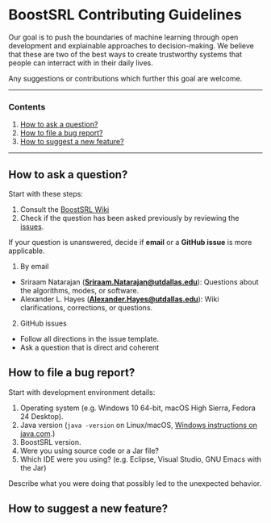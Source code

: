 # BoostSRL Contributing Guidelines

Our goal is to push the boundaries of machine learning through open development and explainable approaches to decision-making. We believe that these are two of the best ways to create trustworthy systems that people can interract with in their daily lives.

Any suggestions or contributions which further this goal are welcome.

---

### Contents

1. [How to ask a question?](#how-to-ask-a-question)
2. [How to file a bug report?](#how-to-file-a-bug-report)
3. [How to suggest a new feature?](#how-to-suggest-a-new-feature)

---

## How to ask a question?

Start with these steps:

1. Consult the [BoostSRL Wiki](https://github.com/boost-starai/BoostSRL/wiki/)
2. Check if the question has been asked previously by reviewing the [issues](https://github.com/boost-starai/BoostSRL/issues).

If your question is unanswered, decide if **email** or a **GitHub issue** is more applicable.

1. By email
  
  * Sriraam Natarajan (**Sriraam.Natarajan@utdallas.edu**): Questions about the algorithms, modes, or software.
  * Alexander L. Hayes (**Alexander.Hayes@utdallas.edu**): Wiki clarifications, corrections, or questions.

2. GitHub issues

  * Follow all directions in the issue template.
  * Ask a question that is direct and coherent

## How to file a bug report?

Start with development environment details:

1. Operating system (e.g. Windows 10 64-bit, macOS High Sierra, Fedora 24 Desktop).
2. Java version (`java -version` on Linux/macOS, [Windows instructions on java.com](https://www.java.com/en/download/help/version_manual.xml).)
3. BoostSRL version.
4. Were you using source code or a Jar file?
5. Which IDE were you using? (e.g. Eclipse, Visual Studio, GNU Emacs with the Jar)

Describe what you were doing that possibly led to the unexpected behavior.

## How to suggest a new feature?

